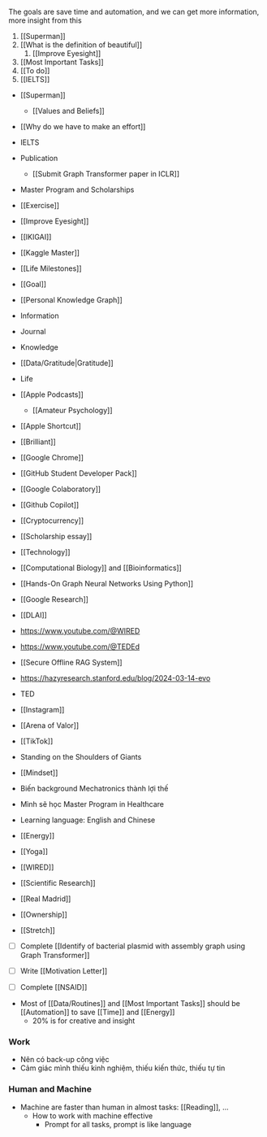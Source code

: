 The goals are save time and automation, and we can get more information, more insight from this

1. [[Superman]]
2. [[What is the definition of beautiful]]
	1. [[Improve Eyesight]]
3. [[Most Important Tasks]]
4. [[To do]]
5. [[IELTS]]




- [[Superman]]
	- [[Values and Beliefs]]
- [[Why do we have to make an effort]]
- IELTS
- Publication
	- [[Submit Graph Transformer paper in ICLR]]
- Master Program and Scholarships
- [[Exercise]]
- [[Improve Eyesight]]
- [[IKIGAI]]
- [[Kaggle Master]]
- [[Life Milestones]]
- [[Goal]]
- [[Personal Knowledge Graph]]
- Information
- Journal
- Knowledge
- [[Data/Gratitude|Gratitude]]
- Life
- [[Apple Podcasts]]
	- [[Amateur Psychology]]
- [[Apple Shortcut]]
- [[Brilliant]]
- [[Google Chrome]]
- [[GitHub Student Developer Pack]]
- [[Google Colaboratory]]
- [[Github Copilot]]
- [[Cryptocurrency]]
- [[Scholarship essay]]
- [[Technology]]
- [[Computational Biology]] and [[Bioinformatics]]
- [[Hands-On Graph Neural Networks Using Python]]
- [[Google Research]]
- [[DLAI]]
- https://www.youtube.com/@WIRED
- https://www.youtube.com/@TEDEd
- [[Secure Offline RAG System]]
- https://hazyresearch.stanford.edu/blog/2024-03-14-evo
- TED

- [[Instagram]]

- [[Arena of Valor]]
- [[TikTok]]
- Standing on the Shoulders of Giants

- [[Mindset]]
- Biến background Mechatronics thành lợi thế 
- Mình sẽ học Master Program in Healthcare
- Learning language: English and Chinese
- [[Energy]]
- [[Yoga]]
- [[WIRED]]
- [[Scientific Research]]
- [[Real Madrid]]
- [[Ownership]]
- [[Stretch]]

- [ ] Complete [[Identify of bacterial plasmid with assembly graph using Graph Transformer]]
- [ ] Write [[Motivation Letter]]
- [ ] Complete [[NSAID]]


- Most of [[Data/Routines]] and [[Most Important Tasks]] should be [[Automation]] to save [[Time]] and [[Energy]]
	- 20% is for creative and insight

### Work

- Nên có back-up công việc
- Cảm giác mình thiếu kinh nghiệm, thiếu kiến thức, thiếu tự tin

### Human and Machine

- Machine are faster than human in almost tasks: [[Reading]], ...
	- How to work with machine effective
		- Prompt for all tasks, prompt is like language 
